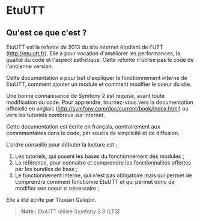 EtuUTT
======

Qu'est ce que c'est ?
---------------------

EtuUTT est la refonte de 2013 du site internet étudiant de l'UTT
(http://etu.utt.fr). Elle a pour vocation d'améliorer les performances,
la qualité du code et l'aspect esthétique. Cette refonte n'utilise pas
le code de l'ancienne version.

Cette documentation a pour but d'expliquer le fonctionnement interne
de EtuUTT, comment ajouter un module et comment modifier le coeur du site.

Une bonne connaissance de Symfony 2 est requise, avant toute modification du
code. Pour apprendre, tournez-vous vers la documentation officielle en
anglais (http://symfony.com/doc/current/book/index.html) ou vers les tutoriels
nombreux sur internet.

Cette documentation est écrite en français, contrairement aux commmentaires
dans le code, par soucis de simplicité et de diffusion.

L'ordre conseillé pour débuter la lecture est :

1. Les tutoriels, qui posent les bases du fonctionnement des modules ;
2. La référence, pour connaitre et comprendre les fonctionnalités offertes
    par les bundles de base ;
3. Le fonctionnement interne, qui n'est pas obligatoire mais qui permet de
    comprendre comment fonctionne EtuUTT et qui permet donc de modifier son
    coeur si nécessaire ;

Elle a été écrite par Titouan Galopin.

> **Note :** EtuUTT utilise Symfony 2.3 (LTS)
